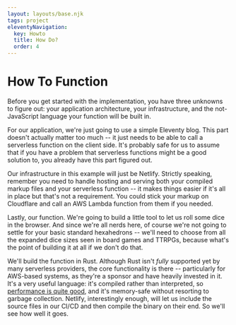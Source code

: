 ```yaml
---
layout: layouts/base.njk
tags: project
eleventyNavigation:
  key: Howto
  title: How Do?
  order: 4
---
```

# How To Function

Before you get started with the implementation, you have three unknowns to figure out: your application architecture, your infrastructure, and the not-JavaScript language your function will be built in.

For our application, we're just going to use a simple Eleventy blog. This part doesn't actually matter too much -- it just needs to be able to call a serverless function on the client side. It's probably safe for us to assume that if you have a problem that serverless functions might be a good solution to, you already have this part figured out.

Our infrastructure in this example will just be Netlify. Strictly speaking, remember you need to handle hosting and serving both your compiled markup files and your serverless function -- it makes things easier if it's all in place but that's not a requirement. You could stick your markup on Cloudflare and call an AWS Lambda function from them if you needed.

Lastly, our function. We're going to build a little tool to let us roll some dice in the browser. And since we're all nerds here, of course we're not going to settle for your basic standard hexahedrons -- we'll need to choose from all the expanded dice sizes seen in board games and TTRPGs, because what's the point of building it at all if we don't do that. 

We'll build the function in Rust. Although Rust isn't *fully* supported yet by many serverless providers, the core functionality is there -- particularly for AWS-based systems, as they're a sponsor and have heavily invested in it. It's a very useful language: it's compiled rather than interpreted, so [performance is quite good](https://blog.scanner.dev/serverless-speed-rust-vs-go-java-python-in-aws-lambda-functions/), and it's memory-safe without resorting to garbage collection. Netlify, interestingly enough, will let us include the source files in our CI/CD and then compile the binary on their end. So we'll see how well it goes.